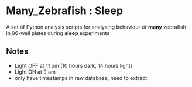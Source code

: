 # Many_Zebrafish : Sleep
A set of Python analysis scripts for analysing behaviour of **many** zebrafish in 96-well plates during **sleep** experiments

## Notes
- Light OFF at 11 pm (10 hours dark, 14 hours light)
- Light ON at 9 am
- only have timestamps in raw database, need to extract
